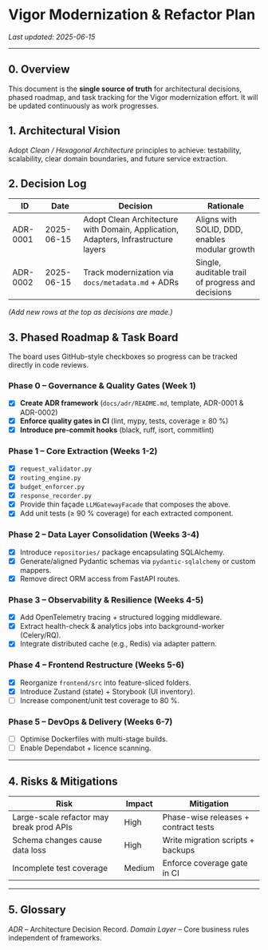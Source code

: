 # Vigor Modernization & Refactor Plan

_Last updated: 2025-06-15_

---

## 0. Overview

This document is the **single source of truth** for architectural decisions, phased roadmap, and task tracking for the Vigor modernization effort. It will be updated continuously as work progresses.

## 1. Architectural Vision

Adopt _Clean / Hexagonal Architecture_ principles to achieve: testability, scalability, clear domain boundaries, and future service extraction.

## 2. Decision Log

| ID       | Date       | Decision                                                                           | Rationale                                         |
| -------- | ---------- | ---------------------------------------------------------------------------------- | ------------------------------------------------- |
| ADR-0001 | 2025-06-15 | Adopt Clean Architecture with Domain, Application, Adapters, Infrastructure layers | Aligns with SOLID, DDD, enables modular growth    |
| ADR-0002 | 2025-06-15 | Track modernization via `docs/metadata.md` + ADRs                                  | Single, auditable trail of progress and decisions |

_(Add new rows at the top as decisions are made.)_

## 3. Phased Roadmap & Task Board

The board uses GitHub-style checkboxes so progress can be tracked directly in code reviews.

### Phase 0 – Governance & Quality Gates (Week 1)

- [x] **Create ADR framework** (`docs/adr/README.md`, template, ADR-0001 & ADR-0002)
- [x] **Enforce quality gates in CI** (lint, mypy, tests, coverage ≥ 80 %)
- [x] **Introduce pre-commit hooks** (black, ruff, isort, commitlint)

### Phase 1 – Core Extraction (Weeks 1-2)

- [x] `request_validator.py`
- [x] `routing_engine.py`
- [x] `budget_enforcer.py`
- [x] `response_recorder.py`
- [x] Provide thin façade `LLMGatewayFacade` that composes the above.
- [x] Add unit tests (≥ 90 % coverage) for each extracted component.

### Phase 2 – Data Layer Consolidation (Weeks 3-4)

- [x] Introduce `repositories/` package encapsulating SQLAlchemy.
- [x] Generate/aligned Pydantic schemas via `pydantic-sqlalchemy` or custom mappers.
- [x] Remove direct ORM access from FastAPI routes.

### Phase 3 – Observability & Resilience (Weeks 4-5)

- [x] Add OpenTelemetry tracing + structured logging middleware.
- [x] Extract health-check & analytics jobs into background-worker (Celery/RQ).
- [x] Integrate distributed cache (e.g., Redis) via adapter pattern.

### Phase 4 – Frontend Restructure (Weeks 5-6)

- [x] Reorganize `frontend/src` into feature-sliced folders.
- [x] Introduce Zustand (state) + Storybook (UI inventory).
- [ ] Increase component/unit test coverage to 80 %.

### Phase 5 – DevOps & Delivery (Weeks 6-7)

- [ ] Optimise Dockerfiles with multi-stage builds.
- [ ] Enable Dependabot + licence scanning.

---

## 4. Risks & Mitigations

| Risk                                     | Impact | Mitigation                           |
| ---------------------------------------- | ------ | ------------------------------------ |
| Large-scale refactor may break prod APIs | High   | Phase-wise releases + contract tests |
| Schema changes cause data loss           | High   | Write migration scripts + backups    |
| Incomplete test coverage                 | Medium | Enforce coverage gate in CI          |

---

## 5. Glossary

_ADR_ – Architecture Decision Record.
_Domain Layer_ – Core business rules independent of frameworks.
